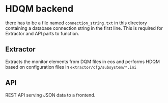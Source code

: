# HDQM backend

there has to be a file named `connection_string.txt` in this directory containing a database connection string in the first line. This is required for Extractor and API parts to function.

## Extractor
Extracts the monitor elements from DQM files in eos and performs HDQM based on configuration files in `extractor/cfg/subsystem/*.ini` 

## API
REST API serving JSON data to a frontend.
